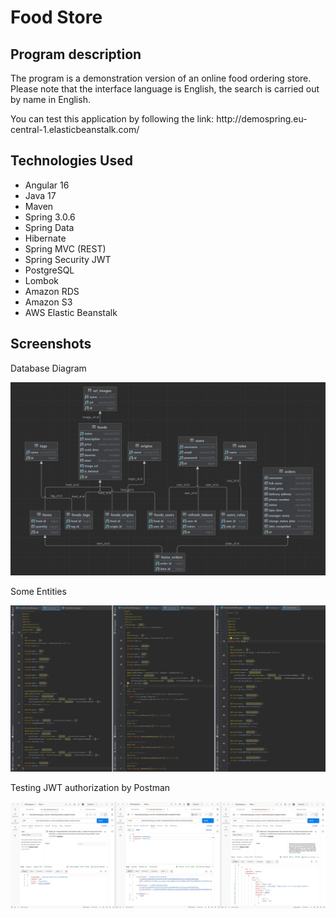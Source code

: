    <h1>Food Store</h1>


<h2>Program description</h2>

   <p>The program is a demonstration version of an online food ordering store. 
Please note that the interface language is English, the search is carried out 
by name in English.</p>

   <p>You can test this application by following the link:
http://demospring.eu-central-1.elasticbeanstalk.com/</p>


<h2>Technologies Used</h2>
<ul>
<li>Angular 16</li>
<li>Java 17</li>
<li>Maven</li>
<li>Spring 3.0.6</li>
<li>Spring Data</li>
<li>Hibernate</li>
<li>Spring MVC (REST)</li>
<li>Spring Security JWT</li>
<li>PostgreSQL</li>
<li>Lombok</li>
<li>Amazon RDS</li>
<li>Amazon S3</li>
<li>AWS Elastic Beanstalk</li>
</ul>

<h2>Screenshots</h2>

<p>Database Diagram</p>

![screenshot](./assets/screenshot-4.jpg) 

<p>Some Entities</p>

![screenshot](./assets/screenshot-5.jpg) 

<p>Testing JWT authorization by Postman</p>

![screenshot](./assets/screenshot-11.jpg) 

